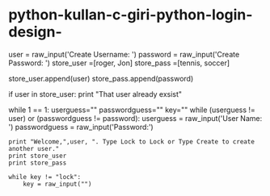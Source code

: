 # python-kullan-c-giri-python-login-design-

user = raw_input('Create Username: ')
password = raw_input('Create Password: ')
store_user =[roger, Jon]
store_pass =[tennis, soccer]

store_user.append(user)
store_pass.append(password)

if user in store_user:
    print "That user already exsist"

while 1 == 1:
    userguess=""
    passwordguess=""
    key=""
    while (userguess != user) or (passwordguess != password):
        userguess = raw_input('User Name: ')
        passwordguess = raw_input('Password:')

    print "Welcome,",user, ". Type Lock to Lock or Type Create to create another user."
    print store_user
    print store_pass

    while key != "lock":
        key = raw_input("")
